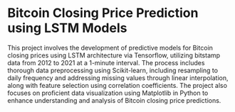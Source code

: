 # Bitcoin Closing Price Prediction using LSTM Models 
This project involves the development of predictive models for Bitcoin closing prices using LSTM architecture via Tensorflow, utilizing bitstamp data from 2012 to 2021 at a 1-minute interval. The process includes thorough data preprocessing using Scikit-learn, including resampling to daily frequency and addressing missing values through linear interpolation, along with feature selection using correlation coefficients. The project also focuses on proficient data visualization using Matplotlib in Python to enhance understanding and analysis of Bitcoin closing price predictions.
